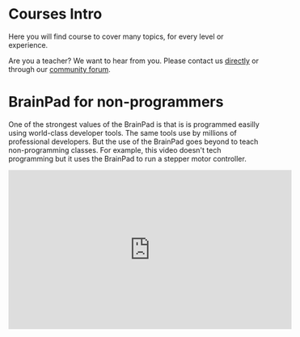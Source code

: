 # Courses Intro

Here you will find course to cover many topics, for every level or experience. 

Are you a teacher? We want to hear from you. Please contact us [directly](http://brainpad.com/contact-us/) or through our [community forum](https://forums.ghielectronics.com/c/brainpad).

# BrainPad for non-programmers
One of the strongest values of the BrainPad is that is is programmed easilly using world-class developer tools. The same tools use by millions of professional developers. But the use of the BrainPad goes beyond to teach non-programming classes. For example, this video doesn't tech programming but it uses the BrainPad to run a stepper motor controller.

<iframe width="560" height="315" src="https://www.youtube.com/embed/SdUkC9XtTSo" frameborder="0" allowfullscreen></iframe>
